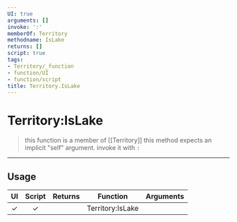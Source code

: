 ```yaml
---
UI: true
arguments: []
invoke: ':'
memberOf: Territory
methodname: IsLake
returns: []
script: true
tags:
- Territory/_function
- function/UI
- function/script
title: Territory.IsLake
---
```

# Territory:IsLake
> this function is a member of [[Territory]]
> this method expects an implicit "self" argument. invoke it with `:`
-----
## Usage
|  UI | Script | Returns | Function | Arguments |
|:---:|:------:|-------:|:--------:|:---------|
|✓|✓||Territory:IsLake||

